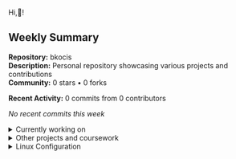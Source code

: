 Hi,👋! 

## Weekly Summary

**Repository:** bkocis  
**Description:** Personal repository showcasing various projects and contributions  
**Community:** 0 stars • 0 forks

**Recent Activity:** 0 commits from 0 contributors

*No recent commits this week*


<details>
  
<Summary>Currently working on</Summary>

### **[Paper Piper](https://github.com/bkocis/paper-piper)** (2025) ![Private](https://img.shields.io/badge/Repo-Private-red)
![FastAPI](https://img.shields.io/badge/FastAPI-009688?style=flat&logo=fastapi&logoColor=white) ![Python](https://img.shields.io/badge/Python-3776AB?style=flat&logo=python&logoColor=white) ![Docker](https://img.shields.io/badge/Docker-2496ED?style=flat&logo=docker&logoColor=white) ![Poetry](https://img.shields.io/badge/Poetry-60A5FA?style=flat&logo=poetry&logoColor=white)

Scientific paper management tool built with FastAPI. Features PDF parsing, citation analysis, and collaborative research workflows.

### **[Video Transcript Analyser](https://github.com/bkocis/video-transcript-analyser)** (2025) ![Private](https://img.shields.io/badge/Repo-Private-red)
![Streamlit](https://img.shields.io/badge/Streamlit-FF4B4B?style=flat&logo=streamlit&logoColor=white) ![Python](https://img.shields.io/badge/Python-3776AB?style=flat&logo=python&logoColor=white) ![YouTube](https://img.shields.io/badge/YouTube-FF0000?style=flat&logo=youtube&logoColor=white) ![Docker](https://img.shields.io/badge/Docker-2496ED?style=flat&logo=docker&logoColor=white)

Streamlit web app for YouTube video analysis. Extract transcripts, perform sentiment analysis, and generate summaries.

### **[Ollama Coding Assistant](https://github.com/bkocis/ollama-coding-assistant)** (2024-2025) ![Private](https://img.shields.io/badge/Repo-Private-red)
![Python](https://img.shields.io/badge/Python-3776AB?style=flat&logo=python&logoColor=white) ![Ollama](https://img.shields.io/badge/Ollama-000000?style=flat&logo=llama&logoColor=white) ![CLI](https://img.shields.io/badge/CLI-4EAA25?style=flat&logo=gnubash&logoColor=white) ![LLaMA](https://img.shields.io/badge/LLaMA-FF6B6B?style=flat&logoColor=white)

Privacy-focused local coding assistant using Ollama and LLaMA models. CLI tool for code generation and debugging support.  
<a href="https://medium.com/@balazskocsis/list/ollama-run-llms-localy-f9f124256761" target="blank"><img align="top" src="https://img.shields.io/badge/Medium-000000?style=for-the-badge&logo=medium&logoColor=white" alt="Read on Medium"/></a>

### **[MCP Servers](https://github.com/bkocis/mcp-servers)** (2024-2025) ![Private](https://img.shields.io/badge/Repo-Private-red)
![Python](https://img.shields.io/badge/Python-3776AB?style=flat&logo=python&logoColor=white) ![JSON](https://img.shields.io/badge/JSON-000000?style=flat&logo=json&logoColor=white) ![API](https://img.shields.io/badge/API-FF6B35?style=flat&logoColor=white) ![MCP](https://img.shields.io/badge/MCP-8A2BE2?style=flat&logoColor=white)

Collection of Model Context Protocol servers for LLM tool integration. Enables seamless communication between language models and external tools.

### **[Serve Yourself Your Music](https://github.com/bkocis/serve-yourself-your-music-public)** (2025) ![Public](https://img.shields.io/badge/Repo-Public/_Private_deployment-brightgreen)
![Python](https://img.shields.io/badge/Python-3776AB?style=flat&logo=python&logoColor=white) ![Docker](https://img.shields.io/badge/Docker-2496ED?style=flat&logo=docker&logoColor=white) ![GitHub Actions](https://img.shields.io/badge/GitHub_Actions-2088FF?style=flat&logo=github-actions&logoColor=white) ![YouTube](https://img.shields.io/badge/YouTube-FF0000?style=flat&logo=youtube&logoColor=white)

Web-based music streaming platform with YouTube and SoundCloud integration. Features CI/CD deployment and containerized architecture.  
<a href="https://medium.com/@balazskocis/deploying-to-a-server-with-github-actions-a-deep-dive-e8558e83a4d7" target="blank"><img align="top" src="https://img.shields.io/badge/Medium-000000?style=for-the-badge&logo=medium&logoColor=white" alt="Read on Medium"/></a>

### **[System Monitor CLI App](https://github.com/bkocis/system-monitor-cli-app)** (2025) ![Public](https://img.shields.io/badge/Repo-Public-brightgreen)
![Python](https://img.shields.io/badge/Python-3776AB?style=flat&logo=python&logoColor=white) ![CLI](https://img.shields.io/badge/CLI-4EAA25?style=flat&logo=gnubash&logoColor=white) ![Poetry](https://img.shields.io/badge/Poetry-60A5FA?style=flat&logo=poetry&logoColor=white) ![pytest](https://img.shields.io/badge/pytest-0A9EDC?style=flat&logo=pytest&logoColor=white)

Command-line system monitoring tool built with Python. Real-time system metrics collection with proper packaging and testing.

### **[O'Reilly Book RAG Learning System](https://github.com/bkocis/oreilly-book-rag)** (2025) ![Public](https://img.shields.io/badge/Repo-Public-brightgreen)
![React](https://img.shields.io/badge/React-20232A?style=flat&logo=react&logoColor=61DAFB) ![TypeScript](https://img.shields.io/badge/TypeScript-007ACC?style=flat&logo=typescript&logoColor=white) ![FastAPI](https://img.shields.io/badge/FastAPI-009688?style=flat&logo=fastapi&logoColor=white) ![Python](https://img.shields.io/badge/Python-3776AB?style=flat&logo=python&logoColor=white)

RAG application for interactive learning from technical PDF books. React frontend with FastAPI backend, featuring Q&A, quizzes, and progress tracking.  
<a href="https://medium.com/@balazskocsis/how-to-define-endpoints-for-image-captioning-applications-using-fastapi-0ef5ffba65a4" target="blank"><img align="top" src="https://img.shields.io/badge/Medium-000000?style=for-the-badge&logo=medium&logoColor=white" alt="Read on Medium"/></a>

### **[Chat with Documents and Images](https://github.com/bkocis/chat-with-documents-and-images)** (2024-2025) ![Public](https://img.shields.io/badge/Repo-Public-brightgreen)
![Python](https://img.shields.io/badge/Python-3776AB?style=flat&logo=python&logoColor=white) ![Ollama](https://img.shields.io/badge/Ollama-000000?style=flat&logo=llama&logoColor=white) ![LLaVA](https://img.shields.io/badge/LLaVA-FF6B6B?style=flat&logoColor=white) ![Qdrant](https://img.shields.io/badge/Qdrant-DC244C?style=flat&logoColor=white)

Multimodal RAG system for document and image understanding. Uses Ollama, LLaVA, and Qdrant for local AI-powered chat with visual content.

### **[Function Calling with Ollama](https://github.com/bkocis/function-calling-with-ollama)** (2024) ![Public](https://img.shields.io/badge/Repo-Public-brightgreen)
![Python](https://img.shields.io/badge/Python-3776AB?style=flat&logo=python&logoColor=white) ![Ollama](https://img.shields.io/badge/Ollama-000000?style=flat&logo=llama&logoColor=white) ![JSON](https://img.shields.io/badge/JSON-000000?style=flat&logo=json&logoColor=white) ![API](https://img.shields.io/badge/API-FF6B35?style=flat&logoColor=white)

Structured function calling with Ollama LLMs. Examples of tool orchestration, JSON schema validation, and LLM-driven automation.

### **[Home Surveillance with Multimodal LLMs](https://github.com/bkocis/home-surveillance-with-multimodal-llms)** (2024) ![Public](https://img.shields.io/badge/Repo-Public-brightgreen)
![Python](https://img.shields.io/badge/Python-3776AB?style=flat&logo=python&logoColor=white) ![Ollama](https://img.shields.io/badge/Ollama-000000?style=flat&logo=llama&logoColor=white) ![LLaVA](https://img.shields.io/badge/LLaVA-FF6B6B?style=flat&logoColor=white) ![OpenCV](https://img.shields.io/badge/OpenCV-27338e?style=flat&logo=OpenCV&logoColor=white)

Real-time surveillance system using multimodal LLMs for intelligent image analysis. LLaVA-powered scene understanding and threat detection.  
<a href="https://python.plainenglish.io/home-surveillance-with-llms-ollama-using-llava-1-6-005f193293d3" target="blank"><img align="top" src="https://img.shields.io/badge/Medium-000000?style=for-the-badge&logo=medium&logoColor=white" alt="Read on Medium"/></a>

### **[Advanced Python Concepts](https://github.com/bkocis/advance-your-python)** (2017-2025) ![Public](https://img.shields.io/badge/Repo-Public-brightgreen)
![Python](https://img.shields.io/badge/Python-3776AB?style=flat&logo=python&logoColor=white) ![Jupyter](https://img.shields.io/badge/Jupyter-F37626.svg?style=flat&logo=Jupyter&logoColor=white) ![GitHub Pages](https://img.shields.io/badge/GitHub%20Pages-121013?style=flat&logo=github&logoColor=white)

Educational repository covering advanced Python concepts. Interactive Jupyter notebooks with OOP, decorators, multiprocessing, and design patterns.

### **[AlgoRun - Crystallography Automation](https://github.com/bkocis/AlgoRun)** (2018-2025) ![Public](https://img.shields.io/badge/Repo-Public-brightgreen)
![Python](https://img.shields.io/badge/Python-3776AB?style=flat&logo=python&logoColor=white) ![Scientific Computing](https://img.shields.io/badge/Scientific-Computing-blue?style=flat&logoColor=white) ![Crystallography](https://img.shields.io/badge/Crystallography-purple?style=flat&logoColor=white)

Automated crystallographic data analysis tool. Interfaces with FullProf software for powder diffraction analysis and batch processing.

</details>

<details>
<summary> Other projects and coursework</summary>
  
- **[AWS Recognition Object Detection](https://github.com/bkocis/bertelsmann-dsml-group-projects)** ![Public](https://img.shields.io/badge/Repo-Public-brightgreen) - Cloud-based computer vision
- **Kubernetes & Docker**
  - [Flask App on AWS EKS](https://github.com/bkocis/CloudDevOps-ND-Capstone) ![Public](https://img.shields.io/badge/Repo-Public-brightgreen) - Docker containerization with Kubernetes deployment
  - [Kubernetes Cluster Deployment](https://github.com/bkocis/cloud-miniproject-01/tree/test-kubernetes) ![Public](https://img.shields.io/badge/Repo-Public-brightgreen) - Flask application orchestration
- **[ML Microservice Operationalization](https://github.com/bkocis/CloudDevOps-ND-Operationalize-ML-Microservice)** ![Public](https://img.shields.io/badge/Repo-Public-brightgreen)
- **[Infrastructure as Code](https://github.com/bkocis/CloudDevOps-ND-Infrastructure-as-code)** ![Public](https://img.shields.io/badge/Repo-Public-brightgreen) - AWS automation
</details>



<details>
<summary> Linux Configuration</summary>

- [Linux Command Collection](https://github.com/bkocis/one-liners) ![Public](https://img.shields.io/badge/Repo-Public-brightgreen) - Curated list of useful commands
- [Dotfiles](https://github.com/bkocis/dotfiles) ![Public](https://img.shields.io/badge/Repo-Public-brightgreen) - Personal configuration files
  - [Vim Configuration](https://github.com/bkocis/dotfiles/blob/master/vimrc)
  - [Shell Configuration](https://github.com/bkocis/dotfiles/blob/master/bashrc) - Bash & Zsh
</details>
